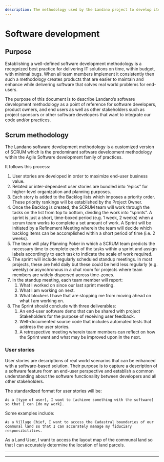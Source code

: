 ```yaml
---
description: The methodology used by the Landano project to develop its software
---
```


# Software development

## Purpose

Establishing a well-defined software development methodology is a recognized best practice for delivering IT solutions on time, within budget, with minimal bugs. When all team members implement it consistently then such a methodology creates products that are easier to maintain and enhance while delivering software that solves real world problems for end-users.

The purpose of this document is to describe Landano’s software development methodology as a point of reference for software developers, product owners, and end users as well as other stakeholders such as project sponsors or other software developers that want to integrate our code and/or practices.

## Scrum methodology

The Landano software development methodology is a customized version of SCRUM which is the predominant software development methodology within the Agile Software development family of practices.

It follows this process:

1. User stories are developed in order to maximize end-user business value.
2. Related or inter-dependent user stories are bundled into “epics” for higher-level organization and planning purposes.
3. Each story is added to the Backlog lists which imposes a priority order. These priority rankings will be established by the Project Owner.
4. Once the Backlog is created, the SCRUM team will work through the tasks on the list from top to bottom, dividing the work into “sprints”. A sprint is just a short, time-boxed period (e.g. 1 week, 2 weeks) when a scrum team works to complete a set amount of work. A Sprint will be initiated by a Refinement Meeting wherein the team will decide which backlog items can be accomplished within a short period of time (i.e. 2 weeks).
5. The team will play Planning Poker in which a SCRUM team predicts the necessary time to complete each of the tasks within a sprint and assign labels accordingly to each task to indicate the scale of work required.
6. The sprint will include regularly scheduled standup meetings. In most projects, these are held daily but these could be held less regularly (e.g. weekly) or asynchronous in a chat room for projects where team members are widely dispersed across time-zones.
7. In the standup meeting, each team member will report:
   1. What I worked on since our last sprint meeting.&#x20;
   2. What I am working on next.&#x20;
   3. What blockers I have that are stopping me from moving ahead on what I am working on.
8. The Sprint should conclude with three deliverables:
   1. An end-user software demo that can be shared with project Stakeholders for the purpose of receiving user feedback.
   2. Well-documented source code that includes automated tests that address the user stories.
   3. A retrospective meeting wherein team members can reflect on how the Sprint went and what may be improved upon in the next.

### User stories

User stories are descriptions of real world scenarios that can be enhanced with a software-based solution. Their purpose is to capture a description of a software feature from an end-user perspective and establish a common understanding about the software functionality between developers and all other stakeholders.

The standardized format for user stories will be:

`As a [type of user], I want to [achieve something with the software] so that I can [do my work].`

Some examples include:

`As a Village Chief, I want to access the Cadastral boundaries of our communal land so that I can accurately manage my fiduciary responsibilities.`

As a Land User, I want to access the layout map of the communal land so that I can accurately determine the location of land parcels.

****

****
